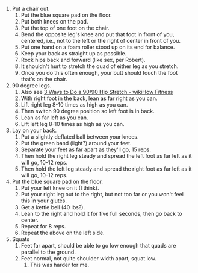 1. Put a chair out.
	1. Put the blue square pad on the floor.
	2. Put both knees on the pad.
	3. Put the top of one foot on the chair.
	4. Bend the opposite leg's knee and put that foot in front of you, centered, i.e., not to the left or the right of center in front of you.
	5. Put one hand on a foam roller stood up on its end for balance.
	6. Keep your back as straight up as possible.
	7. Rock hips back and forward (like sex, per Robert).
	8. It shouldn't hurt to stretch the quad of either leg as you stretch.
	9. Once you do this often enough, your butt should touch the foot that's on the chair.
2. 90 degree legs.
	1. Also see [3 Ways to Do a 90/90 Hip Stretch - wikiHow Fitness](https://www.wikihow.fitness/Do-a-90/90-Hip-Stretch#:~:text=%20Performing%2090%2F90%20Hip%20Stretches%20%201%20Warm,directly%20in%20front%20of%20you%20with...%20More%20)
	2. With right foot in the back, lean as far right as you can.
	4. Lift right leg 8-10 times as high as you can.
	5. Then switch 90 degree position so left foot is in back.
	6. Lean as far left as you can.
	7. Lift left leg 8-10 times as high as you can.
3. Lay on your back.
	1. Put a slightly deflated ball between your knees.
	2. Put the green band (light?) around your feet.
	3. Separate your feet as far apart as they'll go, 15 reps.
	4. Then hold the right leg steady and spread the left foot as far left as it will go, 10-12 reps.
	5. Then hold the left leg steady and spread the right foot as far left as it will go, 10-12 reps.
4. Put the blue square pad on the floor.
	1. Put your left knee on it (I think).
	2. Put your right leg out to the right, but not too far or you won't feel this in your glutes.
	3. Get a kettle bell (40 lbs?).
	4. Lean to the right and hold it for five full seconds, then go back to center.
	5. Repeat for 8 reps.
	6. Repeat the above on the left side.
5. Squats
	1. Feet far apart, should be able to go low enough that quads are parallel to the ground.
	2. Feet normal, not quite shoulder width apart, squat low.
		1. This was harder for me.